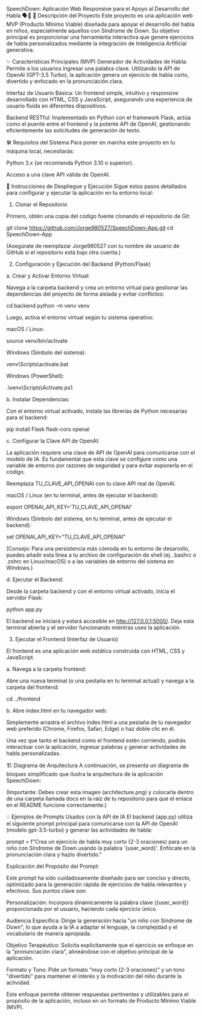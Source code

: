 SpeechDown: Aplicación Web Responsive para el Apoyo al Desarrollo del Habla 🗣️👶
📝 Descripción del Proyecto
Este proyecto es una aplicación web MVP (Producto Mínimo Viable) diseñada para apoyar el desarrollo del habla en niños, especialmente aquellos con Síndrome de Down. Su objetivo principal es proporcionar una herramienta interactiva que genere ejercicios de habla personalizados mediante la integración de Inteligencia Artificial generativa.

✨ Características Principales (MVP)
Generador de Actividades de Habla: Permite a los usuarios ingresar una palabra clave. Utilizando la API de OpenAI (GPT-3.5 Turbo), la aplicación genera un ejercicio de habla corto, divertido y enfocado en la pronunciación clara.

Interfaz de Usuario Básica: Un frontend simple, intuitivo y responsive desarrollado con HTML, CSS y JavaScript, asegurando una experiencia de usuario fluida en diferentes dispositivos.

Backend RESTful: Implementado en Python con el framework Flask, actúa como el puente entre el frontend y la potente API de OpenAI, gestionando eficientemente las solicitudes de generación de texto.

🛠️ Requisitos del Sistema
Para poner en marcha este proyecto en tu máquina local, necesitarás:

Python 3.x (se recomienda Python 3.10 o superior).

Acceso a una clave API válida de OpenAI.

🚀 Instrucciones de Despliegue y Ejecución
Sigue estos pasos detallados para configurar y ejecutar la aplicación en tu entorno local:

1. Clonar el Repositorio

Primero, obtén una copia del código fuente clonando el repositorio de Git:

git clone https://github.com/Jorge980527/SpeechDown-App.git
cd SpeechDown-App

(Asegúrate de reemplazar Jorge980527 con tu nombre de usuario de GitHub si el repositorio está bajo otra cuenta.)

2. Configuración y Ejecución del Backend (Python/Flask)

a. Crear y Activar Entorno Virtual:

Navega a la carpeta backend y crea un entorno virtual para gestionar las dependencias del proyecto de forma aislada y evitar conflictos:

cd backend
python -m venv venv

Luego, activa el entorno virtual según tu sistema operativo:

macOS / Linux:

source venv/bin/activate

Windows (Símbolo del sistema):

venv\Scripts\activate.bat

Windows (PowerShell):

.\venv\Scripts\Activate.ps1

b. Instalar Dependencias:

Con el entorno virtual activado, instala las librerías de Python necesarias para el backend:

pip install Flask flask-cors openai

c. Configurar la Clave API de OpenAI:

La aplicación requiere una clave de API de OpenAI para comunicarse con el modelo de IA. Es fundamental que esta clave se configure como una variable de entorno por razones de seguridad y para evitar exponerla en el código.

Reemplaza TU_CLAVE_API_OPENAI con tu clave API real de OpenAI.

macOS / Linux (en tu terminal, antes de ejecutar el backend):

export OPENAI_API_KEY='TU_CLAVE_API_OPENAI'

Windows (Símbolo del sistema, en tu terminal, antes de ejecutar el backend):

set OPENAI_API_KEY="TU_CLAVE_API_OPENAI"

(Consejo: Para una persistencia más cómoda en tu entorno de desarrollo, puedes añadir esta línea a tu archivo de configuración de shell (ej. .bashrc o .zshrc en Linux/macOS) o a las variables de entorno del sistema en Windows.)

d. Ejecutar el Backend:

Desde la carpeta backend y con el entorno virtual activado, inicia el servidor Flask:

python app.py

El backend se iniciará y estará accesible en http://127.0.0.1:5000/. Deja esta terminal abierta y el servidor funcionando mientras uses la aplicación.

3. Ejecutar el Frontend (Interfaz de Usuario)

El frontend es una aplicación web estática construida con HTML, CSS y JavaScript.

a. Navega a la carpeta frontend:

Abre una nueva terminal (o una pestaña en tu terminal actual) y navega a la carpeta del frontend:

cd ../frontend

b. Abre index.html en tu navegador web:

Simplemente arrastra el archivo index.html a una pestaña de tu navegador web preferido (Chrome, Firefox, Safari, Edge) o haz doble clic en él.

Una vez que tanto el backend como el frontend estén corriendo, podrás interactuar con la aplicación, ingresar palabras y generar actividades de habla personalizadas.

🏗️ Diagrama de Arquitectura
A continuación, se presenta un diagrama de bloques simplificado que ilustra la arquitectura de la aplicación SpeechDown:

(Importante: Debes crear esta imagen (architecture.png) y colocarla dentro de una carpeta llamada docs en la raíz de tu repositorio para que el enlace en el README funcione correctamente.)

💡 Ejemplos de Prompts Usados con la API de IA
El backend (app.py) utiliza el siguiente prompt principal para comunicarse con la API de OpenAI (modelo gpt-3.5-turbo) y generar las actividades de habla:

prompt = f"Crea un ejercicio de habla muy corto (2-3 oraciones) para un niño con Síndrome de Down usando la palabra '{user_word}'. Enfócate en la pronunciación clara y hazlo divertido."

Explicación del Propósito del Prompt:

Este prompt ha sido cuidadosamente diseñado para ser conciso y directo, optimizado para la generación rápida de ejercicios de habla relevantes y efectivos. Sus puntos clave son:

Personalización: Incorpora dinámicamente la palabra clave ({user_word}) proporcionada por el usuario, haciendo cada ejercicio único.

Audiencia Específica: Dirige la generación hacia "un niño con Síndrome de Down", lo que ayuda a la IA a adaptar el lenguaje, la complejidad y el vocabulario de manera apropiada.

Objetivo Terapéutico: Solicita explícitamente que el ejercicio se enfoque en la "pronunciación clara", alineándose con el objetivo principal de la aplicación.

Formato y Tono: Pide un formato "muy corto (2-3 oraciones)" y un tono "divertido" para mantener el interés y la motivación del niño durante la actividad.

Este enfoque permite obtener respuestas pertinentes y utilizables para el propósito de la aplicación, incluso en un formato de Producto Mínimo Viable (MVP).



